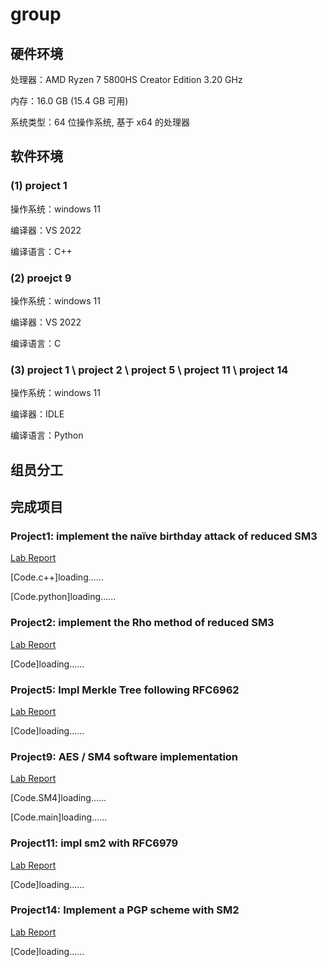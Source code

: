 # group

## 硬件环境

处理器：AMD Ryzen 7 5800HS Creator Edition 3.20 GHz

内存：16.0 GB (15.4 GB 可用)

系统类型：64 位操作系统, 基于 x64 的处理器

## 软件环境

### (1) project 1 

操作系统：windows 11

编译器：VS 2022

编译语言：C++

### (2) proejct 9

操作系统：windows 11

编译器：VS 2022

编译语言：C

### (3) project 1 \ project 2 \ project 5 \ project 11 \ project 14

操作系统：windows 11

编译器：IDLE

编译语言：Python

## 组员分工

## 完成项目

### Project1: implement the naïve birthday attack of reduced SM3

[Lab Report](project1/README.md)

[Code.c++]loading......

[Code.python]loading......

### Project2: implement the Rho method of reduced SM3

[Lab Report](project2/REAMME.md)

[Code]loading......

### Project5: Impl Merkle Tree following RFC6962

[Lab Report](project5/README.md)

[Code]loading......

### Project9: AES / SM4 software implementation

[Lab Report](project9/README.md)

[Code.SM4]loading......

[Code.main]loading......

### Project11: impl sm2 with RFC6979

[Lab Report](project11/README.md)

[Code]loading......

### Project14: Implement a PGP scheme with SM2

[Lab Report](project14/README.md)

[Code]loading......
